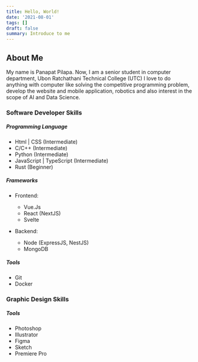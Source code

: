 ```yaml
---
title: Hello, World!
date: '2021-08-01'
tags: []
draft: false
summary: Introduce to me
---
```


## About Me

My name is Panapat Pilapa.
Now, I am a senior student in computer department, Ubon Ratchathani Technical College (UTC)
I love to do anything with computer like solving the competitive programming problem, develop the website and mobile application, robotics and also interest in the scope of AI and Data Science.

### Software Developer Skills

##### Programming Language

- Html | CSS (Intermediate)
- C/C++ (Intermediate)
- Python (Intermediate)
- JavaScript | TypeScript (Intermediate)
- Rust (Beginner)

##### Frameworks

- Frontend:

  - Vue.Js
  - React (NextJS)
  - Svelte

- Backend:

  - Node (ExpressJS, NestJS)
  - MongoDB

##### Tools

- Git
- Docker

### Graphic Design Skills

##### Tools

- Photoshop
- Illustrator
- Figma
- Sketch
- Premiere Pro
